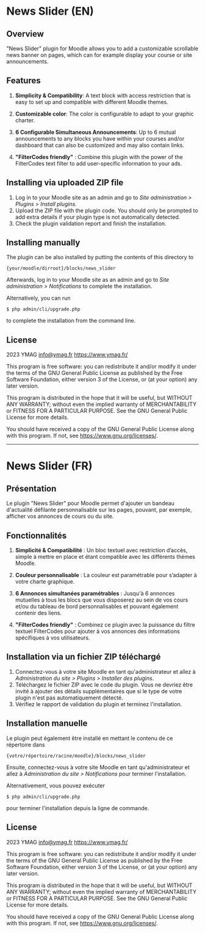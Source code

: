 # News Slider (EN) #

## Overview ##
"News Slider" plugin for Moodle allows you to add a customizable scrollable news banner on pages, which can for example display your course or site announcements.

## Features ##

1. **Simplicity & Compatibility**: A text block with access restriction that is easy to set up and compatible with different Moodle themes.

2. **Customizable color**: The color is configurable to adapt to your graphic charter.

3. **6 Configurable Simultaneous Announcements**: Up to 6 mutual announcements to any blocks you have within your courses and/or dashboard that can also be customized and may also contain links.

4. **"FilterCodes friendly"**  : Combine this plugin with the power of the FilterCodes text filter to add user-specific information to your ads.

## Installing via uploaded ZIP file ##

1. Log in to your Moodle site as an admin and go to _Site administration >
   Plugins > Install plugins_.
2. Upload the ZIP file with the plugin code. You should only be prompted to add
   extra details if your plugin type is not automatically detected.
3. Check the plugin validation report and finish the installation.

## Installing manually ##

The plugin can be also installed by putting the contents of this directory to

    {your/moodle/dirroot}/blocks/news_slider

Afterwards, log in to your Moodle site as an admin and go to _Site administration >
Notifications_ to complete the installation.

Alternatively, you can run

    $ php admin/cli/upgrade.php

to complete the installation from the command line.

## License ##

2023 YMAG info@ymag.fr https://www.ymag.fr/

This program is free software: you can redistribute it and/or modify it under
the terms of the GNU General Public License as published by the Free Software
Foundation, either version 3 of the License, or (at your option) any later
version.

This program is distributed in the hope that it will be useful, but WITHOUT ANY
WARRANTY; without even the implied warranty of MERCHANTABILITY or FITNESS FOR A
PARTICULAR PURPOSE.  See the GNU General Public License for more details.

You should have received a copy of the GNU General Public License along with
this program.  If not, see <https://www.gnu.org/licenses/>.

---------------------------------------------------------------------------------------------------------------------------------------------------------

# News Slider (FR) #

## Présentation ##
Le plugin "News Slider" pour Moodle permet d'ajouter un bandeau d'actualité défilante personnalisable sur les pages, pouvant, par exemple, afficher vos annonces de cours ou du site.

## Fonctionnalités ##

1. **Simplicité & Compatibilité** : Un bloc textuel avec restriction d’accès, simple à mettre en place et étant compatible avec les différents thèmes Moodle.

2. **Couleur personnalisable** : La couleur est paramétrable pour s’adapter à votre charte graphique.

3. **6 Annonces simultanées paramétrables** : Jusqu'à 6 annonces mutuelles à tous les blocs que vous disposerez au sein de vos cours et/ou du tableau de bord personnalisables et pouvant également contenir des liens.

4. **"FilterCodes friendly"**  : Combinez ce plugin avec la puissance du filtre textuel FilterCodes pour ajouter à vos annonces des informations spécifiques à vos utilisateurs.

## Installation via un fichier ZIP téléchargé ##

1. Connectez-vous à votre site Moodle en tant qu'administrateur et allez à _Administration du site >
   Plugins > Installer des plugins_.
2. Téléchargez le fichier ZIP avec le code du plugin. Vous ne devriez être invité à ajouter
   des détails supplémentaires que si le type de votre plugin n'est pas automatiquement détecté.
3. Vérifiez le rapport de validation du plugin et terminez l'installation.

## Installation manuelle ##

Le plugin peut également être installé en mettant le contenu de ce répertoire dans

    {votre/répertoire/racine/moodle}/blocks/news_slider

Ensuite, connectez-vous à votre site Moodle en tant qu'administrateur et allez à _Administration du site >
Notifications_ pour terminer l'installation.

Alternativement, vous pouvez exécuter

    $ php admin/cli/upgrade.php

pour terminer l'installation depuis la ligne de commande.

## License ##

2023 YMAG info@ymag.fr https://www.ymag.fr/

This program is free software: you can redistribute it and/or modify it under
the terms of the GNU General Public License as published by the Free Software
Foundation, either version 3 of the License, or (at your option) any later
version.

This program is distributed in the hope that it will be useful, but WITHOUT ANY
WARRANTY; without even the implied warranty of MERCHANTABILITY or FITNESS FOR A
PARTICULAR PURPOSE.  See the GNU General Public License for more details.

You should have received a copy of the GNU General Public License along with
this program.  If not, see <https://www.gnu.org/licenses/>.
